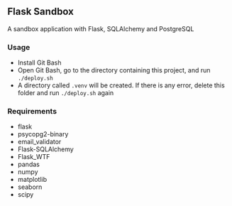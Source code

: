 ## Flask Sandbox

A sandbox application with Flask, SQLAlchemy and PostgreSQL

### Usage

- Install Git Bash
- Open Git Bash, go to the directory containing this project, and run `./deploy.sh`
- A directory called `.venv` will be created. If there is any error, delete this folder and run `./deploy.sh` again

### Requirements


- flask
- psycopg2-binary
- email_validator
- Flask-SQLAlchemy
- Flask_WTF
- pandas
- numpy
- matplotlib
- seaborn
- scipy